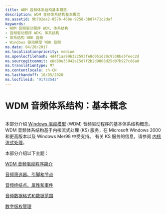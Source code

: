 ```yaml
---
title: WDM 音频体系结构基本概念
description: WDM 音频体系结构基本概念
ms.assetid: 9b702ee2-857b-468e-9258-3b87471c2daf
keywords:
- WDM 音频驱动程序 WDK、体系结构
- 音频驱动程序 WDK，体系结构
- 体系结构 WDK 音频
- Windows 驱动模型 WDK 音频
ms.date: 04/20/2017
ms.localizationpriority: medium
ms.openlocfilehash: 4d4f1aa99b322593fe8d051d20c9538be5feec2d
ms.sourcegitcommit: e6d80e33042e15d7f2b2d9868d25d07b927c86a0
ms.translationtype: MT
ms.contentlocale: zh-CN
ms.lasthandoff: 10/05/2020
ms.locfileid: "91733542"
---
```

# <a name="wdm-audio-architecture-basic-concepts"></a>WDM 音频体系结构：基本概念


## <span id="wdm_audio_architecture_basic_concepts"></span><span id="WDM_AUDIO_ARCHITECTURE_BASIC_CONCEPTS"></span>


本部分介绍 [Windows 驱动模型](../kernel/writing-wdm-drivers.md) (WDM) 音频驱动程序的基本体系结构概念。 WDM 音频体系结构基于内核流式处理 (KS) 服务，在 Microsoft Windows 2000 和更高版本以及 Windows Me/98 中受支持。 有关 KS 服务的信息，请参阅 [内核流式处理](../stream/kernel-streaming.md)。

本部分介绍以下主题：

[WDM 音频驱动程序简介](introduction-to-wdm-audio-drivers.md)

[音频筛选器、引脚和节点](audio-filters--pins--and-nodes.md)

[音频终结点、属性和事件](audio-endpoints--properties-and-events.md)

[音频数据格式和数据范围](audio-data-formats-and-data-ranges.md)

[数字版权管理](digital-rights-management.md)

